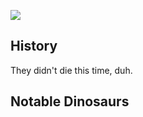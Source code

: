 ![](https://2e.aonprd.com/Images/Monsters/Dinosaur_Deinonychus.png)
## History
They didn't die this time, duh.
## Notable Dinosaurs